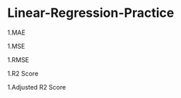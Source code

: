 # Linear-Regression-Practice
<p>1.MAE</p>
<p>1.MSE</p>
<p>1.RMSE</p>
<p>1.R2 Score</p>
<p>1.Adjusted R2 Score</p>
